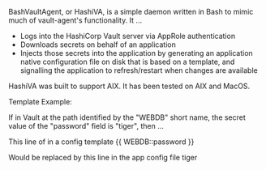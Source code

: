 BashVaultAgent, or HashiVA, is a simple daemon written in Bash
to mimic much of vault-agent's functionality. It ...
- Logs into the HashiCorp Vault server via AppRole authentication
- Downloads secrets on behalf of an application
- Injects those secrets into the application by generating
  an application native configuration file on disk that is based on
  a template, and signalling the application to refresh/restart
  when changes are available

HashiVA was built to support AIX.
It has been tested on AIX and MacOS.

Template Example:

  If in Vault at the path identified by the "WEBDB" short name,
  the secret value of the "password" field is "tiger", then ...

  This line of in a config template
    <password> {{ WEBDB::password }} </password>

  Would be replaced by this line in the app config file
    <password> tiger </password>
